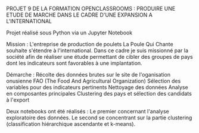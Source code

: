 PROJET 9 DE LA FORMATION OPENCLASSROOMS : PRODUIRE UNE ETUDE DE MARCHE DANS LE CADRE D'UNE EXPANSION A L'INTERNATIONAL

Projet réalisé sous Python via un Jupyter Notebook

Mission : L'entreprise de production de poulets La Poule Qui Chante souhaite s'étendre à l'international. Dans ce cadre je suis missionné par la société afin de réaliser une étude permettant de cibler des groupes de pays dont les indicateurs sont favorables à une implantation.

Démarche : 
Récolte des données brutes sur le site de l'oganisation onusienne FAO (The Food And Agricultural Organization)
Sélection des variables pour des indicateurs pertinents
Nettoyage des données
Analyse en composantes principales
Clustering des pays et sélection des candidats à l'export

Deux notebooks ont été réalisés : Le premier concernant l'analyse exploratoire des données. Le second se concentrant sur la partie clustering (classification hiérarchique ascendante et k-means).
